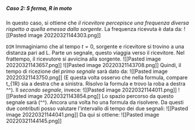 ##### Caso 2: S ferma, R in moto
In questo caso, si ottiene che _il ricevitore percepisce una frequenza diversa rispetto a quella emessa dalla sorgente_. La frequenza ricevuta è data da:
![[Pasted image 20220321144303.png]]

`DIM` Immaginiamo che al tempo $t=0$, sorgente e ricevitore si trovino a una distanza pari ad L. Parte un segnale, questo viaggia verso il ricevitore. Nel frattempo, il ricevutore si avvicina alla sorgente.
![[Pasted image 20220321143657.png]]
![[Pasted image 20220321143708.png]]
Quindi, il tempo di ricezione del _primo segnale_ sarà dato da:
![[Pasted image 20220321143750.png]]
(E questa volta osservo che nella formula, compare t_{1R} sia a destra che a sinistra. Risolvo la formula e trovo la roba a destra ^^).
Il _secondo segnale_, invece:
![[Pasted image 20220321144011.png]]
![[Pasted image 20220321143854.png]]
Lo spazio percorso da questo segnale sarà (^^). Ancora una volta ho una formula da risolvere. Da questi due contributi posso valutare l'intervallo di tempo dei due segnali:
![[Pasted image 20220321144041.png]]
Da qui si ottiene:
![[Pasted image 20220321144145.png]]